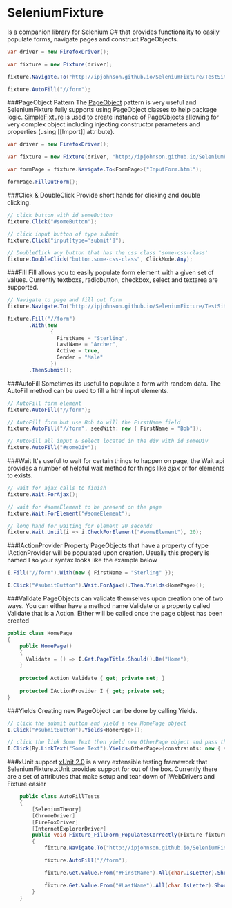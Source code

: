 SeleniumFixture
===============
Is a companion library for Selenium C# that provides functionality to easily populate forms, navigate pages and construct PageObjects.

```C#
var driver = new FirefoxDriver();

var fixture = new Fixture(driver);

fixture.Navigate.To("http://ipjohnson.github.io/SeleniumFixture/TestSite/InputForm.html");

fixture.AutoFill("//form");
```

###PageObject Pattern
The [PageObject](http://martinfowler.com/bliki/PageObject.html) pattern is very useful and SeleniumFixture fully supports using PageObject classes to help package logic. [SimpleFixture](https://github.com/ipjohnson/SimpleFixture) is used to create instance of PageObjects allowing for very complex object including injecting constructor parameters and properties (using [[Import]] attribute).

```C#
var driver = new FirefoxDriver();

var fixture = new Fixture(driver, "http://ipjohnson.github.io/SeleniumFixture/TestSite/");

var formPage = fixture.Navigate.To<FormPage>("InputForm.html");

formPage.FillOutForm();
```

###Click & DoubleClick
Provide short hands for clicking and double clicking.

```C#
// click button with id someButton
fixture.Click("#someButton");

// click input button of type submit
fixture.Click("input[type='submit']");

// DoubleClick any button that has the css class 'some-css-class'
fixture.DoubleClick("button.some-css-class", ClickMode.Any);
```

###Fill
Fill allows you to easily populate form element with a given set of values. Currently textboxs, radiobutton, checkbox, select and textarea are supported.

```C#
// Navigate to page and fill out form
fixture.Navigate.To("http://ipjohnson.github.io/SeleniumFixture/TestSite/InputForm.html");

fixture.Fill("//form")
       .With(new 
              { 
                FirstName = "Sterling", 
                LastName = "Archer",
                Active = true,
                Gender = "Male"
              })
       .ThenSubmit();
```

###AutoFill
Sometimes its useful to populate a form with random data. The AutoFill method can be used to fill a html input elements.

```C#
// AutoFill form element
fixture.AutoFill("//form");

// AutoFill form but use Bob to will the FirstName field
fixture.AutoFill("//form", seedWith: new { FirstName = "Bob"});

// AutoFill all input & select located in the div with id someDiv
fixture.AutoFill("#someDiv");
```

###Wait
It's useful to wait for certain things to happen on page, the Wait api provides a number of helpful wait method for things like ajax or for elements to exists.

```C#
// wait for ajax calls to finish
fixture.Wait.ForAjax();

// wait for #someElement to be present on the page
fixture.Wait.ForElement("#someElement");

// long hand for waiting for element 20 seconds
fixture.Wait.Until(i => i.CheckForElement("#someElement"), 20);
```

###IActionProvider Property
PageObjects that have a property of type IActionProvider will be populated upon creation. Usually this propery is named I so your syntax looks like the example below

```C#
I.Fill("//form").With(new { FirstName = "Sterling" });

I.Click("#submitButton").Wait.ForAjax().Then.Yields<HomePage>();
```

###Validate 
PageObjects can validate themselves upon creation one of two ways. You can either have a method name Validate or a property called Validate that is a Action. Either will be called once the page object has been created

```C#
public class HomePage
{
    public HomePage()
    {
      Validate = () => I.Get.PageTitle.Should().Be("Home");
    }
    
    protected Action Validate { get; private set; } 
    
    protected IActionProvider I { get; private set;
}
```

###Yields
Creating new PageObject can be done by calling Yields.

```C#
// click the submit button and yield a new HomePage object 
I.Click("#submitButton").Yields<HomePage>();

// click the link Some Text then yield new OtherPage object and pass the value 5 into the constructor param someParam
I.Click(By.LinkText("Some Text").Yields<OtherPage>(constraints: new { someParam = 5 });
```

###xUnit support
[xUnit 2.0](https://github.com/xunit/xunit) is a very extensible testing framework that SeleniumFixture.xUnit provides support for out of the box. Currently there are a set of attributes that make setup and tear down of IWebDrivers and Fixture easier

```C#
    public class AutoFillTests
    {
        [SeleniumTheory]
        [ChromeDriver]
        [FireFoxDriver]
        [InternetExplorerDriver]
        public void Fixture_FillForm_PopulatesCorrectly(Fixture fixture)
        {
            fixture.Navigate.To("http://ipjohnson.github.io/SeleniumFixture/TestSite/InputForm.html");

            fixture.AutoFill("//form");

            fixture.Get.Value.From("#FirstName").All(char.IsLetter).Should().BeTrue();

            fixture.Get.Value.From("#LastName").All(char.IsLetter).Should().BeTrue();
        }
    }
```


